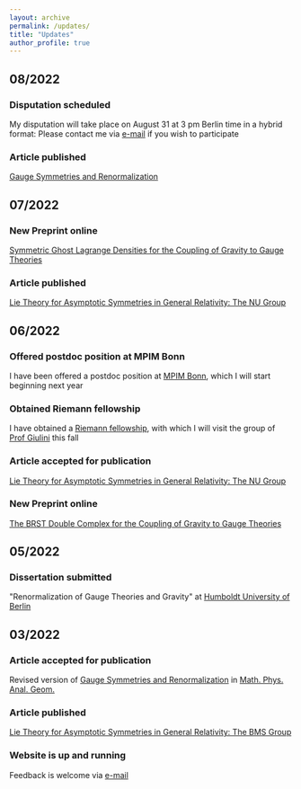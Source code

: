 ```yaml
---
layout: archive
permalink: /updates/
title: "Updates"
author_profile: true
---
```




## 08/2022

### Disputation scheduled
My disputation will take place on August 31 at 3 pm Berlin time in a hybrid format: Please contact me via [e-mail](mailto:prinz@math.hu-berlin.de) if you wish to participate

### Article published
[Gauge Symmetries and Renormalization](https://link.springer.com/article/10.1007/s11040-022-09423-8)

## 07/2022

### New Preprint online
[Symmetric Ghost Lagrange Densities for the Coupling of Gravity to Gauge Theories](https://arxiv.org/abs/2207.07593)

### Article published
[Lie Theory for Asymptotic Symmetries in General Relativity: The NU Group](https://iopscience.iop.org/article/10.1088/1361-6382/ac776c)


## 06/2022

### Offered postdoc position at MPIM Bonn
I have been offered a postdoc position at [MPIM Bonn](https://www.mpim-bonn.mpg.de), which I will start beginning next year

### Obtained Riemann fellowship
I have obtained a [Riemann fellowship](https://www.rc.uni-hannover.de/en/), with which I will visit the group of [Prof Giulini](https://www.itp.uni-hannover.de/de/ag/giulini/) this fall

### Article accepted for publication
[Lie Theory for Asymptotic Symmetries in General Relativity: The NU Group](https://doi.org/10.1088/1361-6382/ac776c)

### New Preprint online
[The BRST Double Complex for the Coupling of Gravity to Gauge Theories](https://arxiv.org/abs/2206.00780)


## 05/2022

### Dissertation submitted
"Renormalization of Gauge Theories and Gravity" at [Humboldt University of Berlin](https://www.hu-berlin.de/en)


## 03/2022

### Article accepted for publication
Revised version of [Gauge Symmetries and Renormalization](https://arxiv.org/abs/2001.00104) in [Math. Phys. Anal. Geom.](https://link.springer.com/journal/11040/volumes-and-issues)

### Article published
[Lie Theory for Asymptotic Symmetries in General Relativity: The BMS Group](https://iopscience.iop.org/article/10.1088/1361-6382/ac4ae2)

### Website is up and running
Feedback is welcome via [e-mail](mailto:prinz@math.hu-berlin.de)
